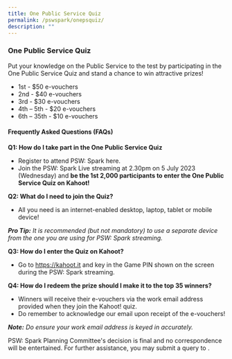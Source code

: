 ```yaml
---
title: One Public Service Quiz
permalink: /pswspark/onepsquiz/
description: ""
---
```

### One Public Service Quiz
Put your knowledge on the Public Service to the test by participating in the One Public Service Quiz and stand a chance to win attractive prizes!

* 1st - $50 e-vouchers 
* 2nd - $40 e-vouchers 
* 3rd - $30 e-vouchers 
* 4th – 5th - $20 e-vouchers 
* 6th – 35th - $10 e-vouchers

#### Frequently Asked Questions (FAQs)

**Q1: How do I take part in the One Public Service Quiz**
* Register to attend PSW: Spark here.
* Join the PSW: Spark Live streaming at 2.30pm on 5 July 2023 (Wednesday) and **be the 1st 2,000 participants to enter the One Public Service Quiz on Kahoot!**

**Q2: What do I need to join the Quiz?**
* All you need is an internet-enabled desktop, laptop, tablet or mobile device!

***Pro Tip:*** *It is recommended (but not mandatory) to use a separate device from the one you are using for PSW: Spark streaming.*

**Q3: How do I enter the Quiz on Kahoot?**
* Go to https://kahoot.it and key in the Game PIN shown on the screen during the PSW: Spark streaming.

**Q4: How do I redeem the prize should I make it to the top 35 winners?**
* Winners will receive their e-vouchers via the work email address provided when they join the Kahoot! quiz.
* Do remember to acknowledge our email upon receipt of the e-vouchers!

***Note:*** *Do ensure your work email address is keyed in accurately.*

PSW: Spark Planning Committee's decision is final and no correspondence will be entertained. For further assistance, you may submit a query to .